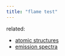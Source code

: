 ```yaml
---
title: "flame test"
---
```



related: 
- [atomic structures](content/notes/AE/chemistry/ATOMIC-STRUCTURES.md)
- [emission spectra](content/notes/AE/chemistry/EMISSION-SPECTRA.md)